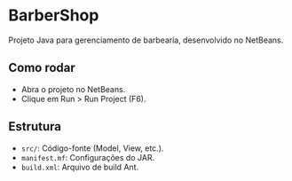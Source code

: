 # BarberShop
Projeto Java para gerenciamento de barbearia, desenvolvido no NetBeans.

## Como rodar
- Abra o projeto no NetBeans.
- Clique em Run > Run Project (F6).

## Estrutura
- `src/`: Código-fonte (Model, View, etc.).
- `manifest.mf`: Configurações do JAR.
- `build.xml`: Arquivo de build Ant.
